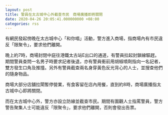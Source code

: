 ```yaml
---
layout: post
title: 警員在太古城中心外截查市民　商場廣播即將關閉
date: 2020-04-26 20:05:41.000000000 +08:00
categories: rss
---
```


有網民發起傍晚在太古城中心「和你唱」活動，警方進入商場，指商場內有市民違反「限聚令」，要求他們離開。

晚上約7時，商場封閉中庭往港鐵太古站E出口的通道，有警員拉起封鎖線驅趕。期間警員查問一名男子時要求記者後退，亦有警員衝前用胡椒噴劑指向一名記者，雙方發生口角及推撞。另外有警員截查兩名身穿黃色反光背心的人士，並搜查他們的隨身物品。

商場大部分店舖拉閘暫停營業，有食客留在店內用餐，直到約8時，商場廣播指太古城中心即將關閉。

而在太古城中心外，警方亦設立防線並截查市民。期間有圍觀人士指罵警員，警方警告聚集人士可能違反「限聚令」，要求他們離開，否則會發出告票。
